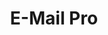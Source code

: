 ---
title: 'E-Mail Pro'
slug: emails-pro
sections: 'Allgemein, Konfiguration des E-Mail-Clients, Troubleshooting'
order: 06
---